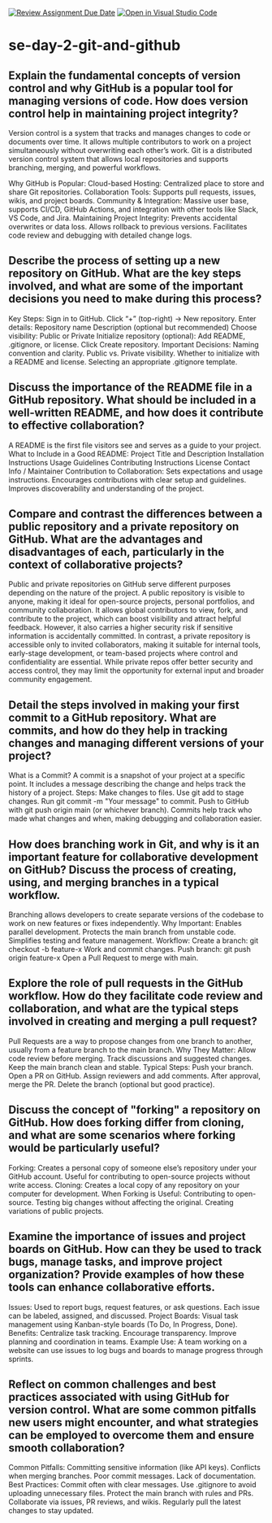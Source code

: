 [![Review Assignment Due Date](https://classroom.github.com/assets/deadline-readme-button-22041afd0340ce965d47ae6ef1cefeee28c7c493a6346c4f15d667ab976d596c.svg)](https://classroom.github.com/a/8wgCKhpZ)
[![Open in Visual Studio Code](https://classroom.github.com/assets/open-in-vscode-2e0aaae1b6195c2367325f4f02e2d04e9abb55f0b24a779b69b11b9e10269abc.svg)](https://classroom.github.com/online_ide?assignment_repo_id=19030403&assignment_repo_type=AssignmentRepo)
# se-day-2-git-and-github
## Explain the fundamental concepts of version control and why GitHub is a popular tool for managing versions of code. How does version control help in maintaining project integrity?
Version control is a system that tracks and manages changes to code or documents over time. It allows multiple contributors to work on a project simultaneously without overwriting each other’s work. Git is a distributed version control system that allows local repositories and supports branching, merging, and powerful workflows.

Why GitHub is Popular:
Cloud-based Hosting: Centralized place to store and share Git repositories.
Collaboration Tools: Supports pull requests, issues, wikis, and project boards.
Community & Integration: Massive user base, supports CI/CD, GitHub Actions, and integration with other tools like Slack, VS Code, and Jira.
Maintaining Project Integrity:
Prevents accidental overwrites or data loss.
Allows rollback to previous versions.
Facilitates code review and debugging with detailed change logs.

## Describe the process of setting up a new repository on GitHub. What are the key steps involved, and what are some of the important decisions you need to make during this process?
Key Steps:
Sign in to GitHub.
Click “+” (top-right) → New repository.
Enter details:
Repository name
Description (optional but recommended)
Choose visibility:
Public or Private
Initialize repository (optional):
Add README, .gitignore, or license.
Click Create repository.
Important Decisions:
Naming convention and clarity.
Public vs. Private visibility.
Whether to initialize with a README and license.
Selecting an appropriate .gitignore template.



## Discuss the importance of the README file in a GitHub repository. What should be included in a well-written README, and how does it contribute to effective collaboration?
A README is the first file visitors see and serves as a guide to your project.
What to Include in a Good README:
Project Title and Description
Installation Instructions
Usage Guidelines
Contributing Instructions
License
Contact Info / Maintainer
Contribution to Collaboration:
Sets expectations and usage instructions.
Encourages contributions with clear setup and guidelines.
Improves discoverability and understanding of the project.

## Compare and contrast the differences between a public repository and a private repository on GitHub. What are the advantages and disadvantages of each, particularly in the context of collaborative projects?
Public and private repositories on GitHub serve different purposes depending on the nature of the project. A public repository is visible to anyone, making it ideal for open-source projects, personal portfolios, and community collaboration. It allows global contributors to view, fork, and contribute to the project, which can boost visibility and attract helpful feedback. However, it also carries a higher security risk if sensitive information is accidentally committed. In contrast, a private repository is accessible only to invited collaborators, making it suitable for internal tools, early-stage development, or team-based projects where control and confidentiality are essential. While private repos offer better security and access control, they may limit the opportunity for external input and broader community engagement.

## Detail the steps involved in making your first commit to a GitHub repository. What are commits, and how do they help in tracking changes and managing different versions of your project?
What is a Commit? A commit is a snapshot of your project at a specific point. It includes a message describing the change and helps track the history of a project.
Steps:
Make changes to files.
Use git add <file> to stage changes.
Run git commit -m "Your message" to commit.
Push to GitHub with git push origin main (or whichever branch).
Commits help track who made what changes and when, making debugging and collaboration easier.

## How does branching work in Git, and why is it an important feature for collaborative development on GitHub? Discuss the process of creating, using, and merging branches in a typical workflow.
Branching allows developers to create separate versions of the codebase to work on new features or fixes independently.
Why Important:
Enables parallel development.
Protects the main branch from unstable code.
Simplifies testing and feature management.
Workflow:
Create a branch: git checkout -b feature-x
Work and commit changes.
Push branch: git push origin feature-x
Open a Pull Request to merge with main.


## Explore the role of pull requests in the GitHub workflow. How do they facilitate code review and collaboration, and what are the typical steps involved in creating and merging a pull request?
Pull Requests are a way to propose changes from one branch to another, usually from a feature branch to the main branch.
Why They Matter:
Allow code review before merging.
Track discussions and suggested changes.
Keep the main branch clean and stable.
Typical Steps:
Push your branch.
Open a PR on GitHub.
Assign reviewers and add comments.
After approval, merge the PR.
Delete the branch (optional but good practice).

## Discuss the concept of "forking" a repository on GitHub. How does forking differ from cloning, and what are some scenarios where forking would be particularly useful?
Forking: Creates a personal copy of someone else’s repository under your GitHub account. Useful for contributing to open-source projects without write access.
Cloning: Creates a local copy of any repository on your computer for development.
When Forking is Useful:
Contributing to open-source.
Testing big changes without affecting the original.
Creating variations of public projects.

## Examine the importance of issues and project boards on GitHub. How can they be used to track bugs, manage tasks, and improve project organization? Provide examples of how these tools can enhance collaborative efforts.
Issues: Used to report bugs, request features, or ask questions. Each issue can be labeled, assigned, and discussed.
Project Boards: Visual task management using Kanban-style boards (To Do, In Progress, Done).
Benefits:
Centralize task tracking.
Encourage transparency.
Improve planning and coordination in teams.
Example Use:
A team working on a website can use issues to log bugs and boards to manage progress through sprints.



## Reflect on common challenges and best practices associated with using GitHub for version control. What are some common pitfalls new users might encounter, and what strategies can be employed to overcome them and ensure smooth collaboration?
Common Pitfalls:
Committing sensitive information (like API keys).
Conflicts when merging branches.
Poor commit messages.
Lack of documentation.
Best Practices:
Commit often with clear messages.
Use .gitignore to avoid uploading unnecessary files.
Protect the main branch with rules and PRs.
Collaborate via issues, PR reviews, and wikis.
Regularly pull the latest changes to stay updated.
